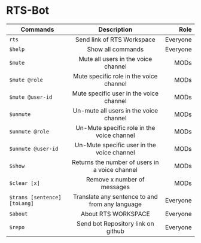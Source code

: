 # RTS-Bot
| Commands                     |                   Description                   |     Role |
| ---------------------------- | :---------------------------------------------: | -------: |
| `rts`                        |           Send link of RTS Workspace            | Everyone |
| `$help`                      |                Show all commands                | Everyone |
| `$mute`                      |       Mute all users in the voice channel       |     MODs |
| `$mute @role`                |     Mute specific role in the voice channel     |     MODs |
| `$mute @user-id`             |     Mute specific user in the voice channel     |     MODs |
| `$unmute`                    |     Un-mute all users in the voice channel      |     MODs |
| `$unmute @role`              |   Un-Mute specific role in the voice channel    |     MODs |
| `$unmute @user-id`           |   Un-Mute specific user in the voice channel    |     MODs |
| `$show`                      | Returns the number of users in a voice channel  |     MODs |
| `$clear [x]`                 |           Remove x number of messages           |     MODs |
| `$trans [sentence] [toLang]` | Translate any sentence to and from any language | Everyone |
| `$about`                     |               About RTS WORKSPACE               | Everyone |
| `$repo`                      |       Send bot Repository link on github        | Everyone |



